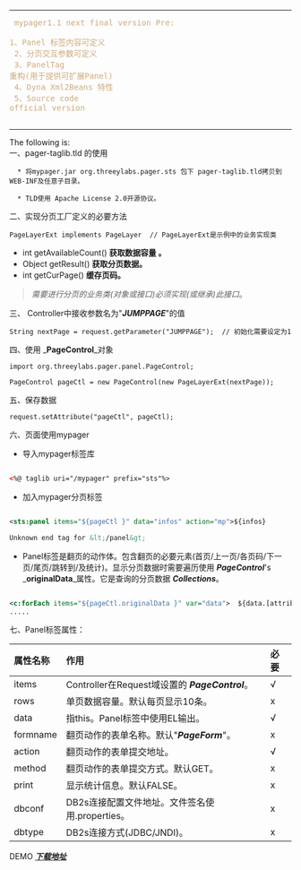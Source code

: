 
---

<font color='#CDAA7D'><pre>
mypager1.1 next final version Pre:<br>
1、Panel 标签内容可定义<br>
2、分页交互参数可定义<br>
3、PanelTag 重构(用于提供可扩展Panel)<br>
4、Dyna Xml2Beans 特性<br>
5、Source code official version<br>
</pre></font>

---

The following is:<br />
一、pager-taglib.tld 的使用

```
  * 将mypager.jar org.threeylabs.pager.sts 包下 pager-taglib.tld拷贝到WEB-INF及任意子目录。

  * TLD使用 Apache License 2.0开源协议。
```

二、实现分页工厂定义的必要方法

```
PageLayerExt implements PageLayer  // PageLayerExt是示例中的业务实现类
```
  * int getAvailableCount()  **获取数据容量 。**<br />
  * Object getResult()  **获取分页数据。**<br />
  * int getCurPage()  **缓存页码。**
> _需要进行分页的业务类(对象或接口)必须实现(或继承)此接口_。

三、 Controller中接收参数名为"_**JUMPPAGE**_"的值

```
String nextPage = request.getParameter("JUMPPAGE");  // 初始化需要设定为1
```

四、使用 _**PageControl**_对象

```
import org.threeylabs.pager.panel.PageControl;

PageControl pageCtl = new PageControl(new PageLayerExt(nextPage));
```

五、保存数据

```
request.setAttribute("pageCtl", pageCtl);
```

六、页面使用mypager

  * 导入mypager标签库
```xml

<%@ taglib uri="/mypager" prefix="sts"%>
```
  * 加入mypager分页标签
```xml

<sts:panel items="${pageCtl }" data="infos" action="mp">${infos} 

Unknown end tag for &lt;/panel&gt;


```
  * Panel标签是翻页的动作体。包含翻页的必要元素(首页/上一页/各页码/下一页/尾页/跳转到/及统计)。显示分页数据时需要遍历使用 _**PageControl**_'s _**originalData**_属性。它是查询的分页数据 _**Collections**_。
```xml

<c:forEach items="${pageCtl.originalData }" var="data">  ${data.[attribute] }
.....
```

七、Panel标签属性：

| **属性名称** | **作用** | **必要** |
|:---------|:-------|:-------|
| items    | Controller在Request域设置的 _**PageControl**_。 | √      |
| rows     | 单页数据容量。默认每页显示10条。 | x      |
| data     | 指this。Panel标签中使用EL输出。 | √      |
| formname | 翻页动作的表单名称。默认"_**PageForm**_"。 | x      |
| action   | 翻页动作的表单提交地址。 |  √     |
| method   | 翻页动作的表单提交方式。默认GET。 | x      |
| print    | 显示统计信息。默认FALSE。 | x      |
| dbconf   | DB2s连接配置文件地址。文件签名使用.properties。 | x      |
| dbtype   | DB2s连接方式(JDBC/JNDI)。 | x      |

DEMO
_**[下载地址](http://code.google.com/p/3y-labs/downloads/list)**_